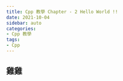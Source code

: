 ```yaml
---
title: Cpp 教學 Chapter - 2 Hello World !!
date: 2021-10-04
sidebar: auto
categories:
- Cpp 教學
tags:
- Cpp
---
```

## 雞雞